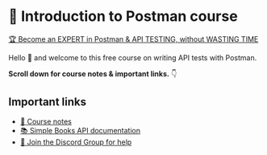  # 👋 Introduction to Postman course

 [🏆 Become an EXPERT in Postman & API TESTING, without WASTING TIME](https://sendfox.com/lp/m74j2r)

Hello 👋 and welcome to this free course on writing API tests with Postman. 

**Scroll down for course notes & important links.** 👇


## Important links

* [📝 Course notes](./course-notes.md)
* [📚 Simple Books API documentation](./simple-books-api.md)
* [💬 Join the Discord Group for help](https://discord.gg/EEEct8sgYM)
